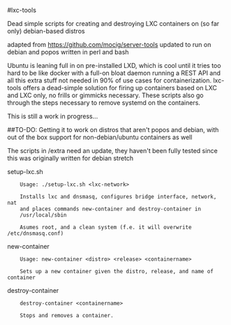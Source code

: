 #lxc-tools

Dead simple scripts for creating and destroying LXC containers on 
(so far only) debian-based distros

adapted from https://github.com/mocig/server-tools
updated to run on debian and popos
written in perl and bash

Ubuntu is leaning full in on pre-installed LXD, which is cool until it
tries too hard to be like docker with a full-on bloat daemon running a REST API
and all this extra stuff not needed in 90% of use cases for containerization.
lxc-tools offers a dead-simple solution for firing up containers based on LXC 
and LXC only, no frills or gimmicks necessary. These scripts also go through
the steps necessary to remove systemd on the containers.

This is still a work in progress...

##TO-DO:
Getting it to work on distros that aren't popos and debian, with out of
the box support for non-debian/ubuntu containers as well

The scripts in /extra need an update, they haven't been fully tested since
this was originally written for debian stretch

setup-lxc.sh
```
	Usage: ./setup-lxc.sh <lxc-network>
	
	Installs lxc and dnsmasq, configures bridge interface, network, nat
	and places commands new-container and destroy-container in 
    /usr/local/sbin

	Asumes root, and a clean system (f.e. it will overwrite /etc/dnsmasq.conf)
```

new-container
```
    Usage: new-container <distro> <release> <containername>

    Sets up a new container given the distro, release, and name of container
```

destroy-container
```
    destroy-container <containername>

    Stops and removes a container.
```

